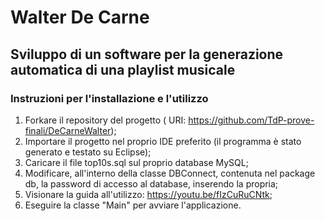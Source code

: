 # Walter De Carne
## Sviluppo di un software per la generazione automatica di una playlist musicale
### Instruzioni per l'installazione e l'utilizzo
1. Forkare il repository del progetto ( URI: https://github.com/TdP-prove-finali/DeCarneWalter);
2. Importare il progetto nel proprio IDE preferito (il programma è stato generato e testato su Eclipse);
3. Caricare il file top10s.sql sul proprio database MySQL;
4. Modificare, all'interno della classe DBConnect, contenuta nel package db, la password di accesso al database, inserendo la propria;
5. Visionare la guida all'utilizzo: https://youtu.be/fIzCuRuCNtk;
6. Eseguire la classe "Main" per avviare l'applicazione.
